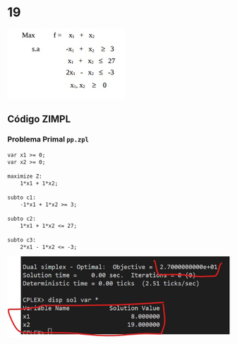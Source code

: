 # 19

![image](resources/ex.jpg)

## Código ZIMPL

### Problema Primal `pp.zpl`

    var x1 >= 0;
    var x2 >= 0;
    
    maximize Z:
        1*x1 + 1*x2;

    subto c1:
        -1*x1 + 1*x2 >= 3;

    subto c2:
        1*x1 + 1*x2 <= 27;

    subto c3:
        2*x1 - 1*x2 <= -3;

![image](resources/sol.jpg)
